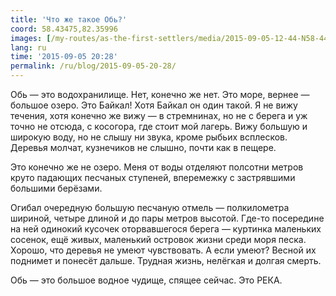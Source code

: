 ```yaml
---
title: 'Что же такое Обь?'
coord: 58.43475,82.35996
images: [/my-routes/as-the-first-settlers/media/2015-09-05-12-44-N58-446839E82-309001-3588]
lang: ru
time: '2015-09-05 20:28'
permalink: /ru/blog/2015-09-05-20-28/
---
```


Обь&nbsp;— это водохранилище. Нет, конечно же нет. Это море, вернее&nbsp;— большое озеро. Это Байкал! Хотя Байкал он один такой. Я не вижу течения, хотя конечно же вижу&nbsp;— в стремнинах, но не с берега и уж точно не отсюда, с косогора, где стоит мой лагерь. Вижу большую и широкую воду, но не слышу ни звука, кроме рыбьих всплесков. Деревья молчат, кузнечиков не слышно, почти как в пещере.

Это конечно же не озеро. Меня от воды отделяют полсотни метров круто падающих песчаных ступеней, вперемежку с застрявшими большими берёзами.

Огибал очередную большую песчаную отмель&nbsp;— полкилометра шириной, четыре длиной и до пары метров высотой. Где-то посередине на ней одинокий кусочек оторвавшегося берега&nbsp;— куртинка маленьких сосенок, ещё живых, маленький островок жизни среди моря песка. Хорошо, что деревья не умеют чувствовать. А если умеют? Весной их поднимет и понесёт дальше. Трудная жизнь, нелёгкая и долгая смерть.

Обь&nbsp;— это большое водное чудище, спящее сейчас. Это РЕКА.
